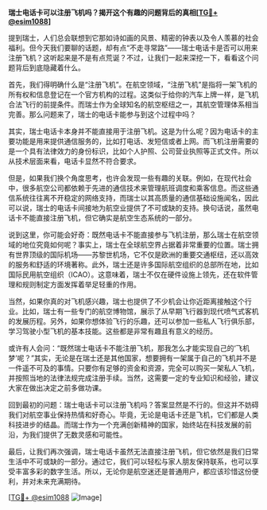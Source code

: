 **瑞士电话卡可以注册飞机吗？揭开这个有趣的问题背后的真相[[TG💪+ @esim1088](https://t.me/s/esim1088)]**

提到瑞士，人们总会联想到它那如诗如画的风景、精密的钟表以及令人羡慕的社会福利。但今天我们要聊的话题，却有点“不走寻常路”——瑞士电话卡是否可以用来注册飞机？这听起来是不是有点荒诞？不过，让我们一起来深挖一下，看看这个问题背后到底隐藏着什么。

首先，我们得明确什么是“注册飞机”。在航空领域，“注册飞机”是指将一架飞机的所有权和信息登记在一个官方机构的过程。这类似于给你的汽车上牌一样，是飞机合法飞行的前提条件。而瑞士作为全球知名的航空枢纽之一，其航空管理体系相当完善。那么问题来了，瑞士的电话卡能参与到这个过程中吗？

其实，瑞士电话卡本身并不能直接用于注册飞机。这是为什么呢？因为电话卡的主要功能是用来提供通信服务的，比如打电话、发短信或者上网。而飞机注册需要的是一个具有法律效力的身份标识，比如个人护照、公司营业执照等正式文件。所以从技术层面来看，电话卡显然不符合要求。

但是，如果我们换个角度思考，也许会发现一些有趣的关联。例如，在现代社会中，很多航空公司都依赖于先进的通信技术来管理航班调度和乘客信息。而这些通信系统往往离不开稳定的网络支持，而瑞士以其高质量的通信基础设施闻名，因此可以说，瑞士的电话卡间接地为航空业提供了不可或缺的支持。换句话说，虽然电话卡不能直接注册飞机，但它确实是航空生态系统的一部分。

说到这里，你可能会好奇：既然电话卡不能直接参与飞机注册，那么瑞士在航空领域的地位究竟如何呢？事实上，瑞士在全球航空界占据着非常重要的位置。瑞士拥有世界顶级的国际机场——苏黎世机场，它不仅是欧洲的重要交通枢纽，还以高效的服务和舒适的环境著称。此外，瑞士还是许多国际航空组织的总部所在地，比如国际民用航空组织（ICAO）。这意味着，瑞士不仅在硬件设施上领先，还在软件管理和规则制定方面发挥着举足轻重的作用。

当然，如果你真的对飞机感兴趣，瑞士也提供了不少机会让你近距离接触这个行业。比如，瑞士有一些专门的航空博物馆，展示了从早期飞行器到现代喷气式客机的发展历程。另外，如果你想体验飞行的乐趣，还可以参加一些私人飞行俱乐部，学习驾驶小型飞机的基本技能。这些都是非常有趣且有意义的经历。

或许有人会问：“既然瑞士电话卡不能注册飞机，那我怎么才能实现自己的‘飞机梦’呢？”其实，无论是在瑞士还是其他国家，想要拥有一架属于自己的飞机并不是一件遥不可及的事情。只要你有足够的资金和资源，完全可以购买一架私人飞机，并按照当地的法律法规完成注册手续。当然，这需要一定的专业知识和经验，建议大家在做出决定之前多做功课。

回到最初的问题：瑞士电话卡可以注册飞机吗？答案显然是不行的。但这并不妨碍我们对航空事业保持热情和好奇心。毕竟，无论是电话卡还是飞机，它们都是人类科技进步的结晶。而瑞士作为一个充满创新精神的国家，始终站在科技发展的前沿，为我们提供了无数灵感和可能性。

最后，让我们再次强调，瑞士电话卡虽然无法直接注册飞机，但它依然是我们日常生活中不可或缺的一部分。通过它，我们可以轻松与家人朋友保持联系，也可以享受丰富多彩的数字生活。所以，无论你是航空迷还是普通用户，都应该珍惜这份便利，并对未来充满期待。

[[TG💪+ @esim1088](https://t.me/s/esim1088) ![Image](https://i.postimg.cc/4NQfJmqS/Snipaste-2025-05-13-00-14-12.png)]
